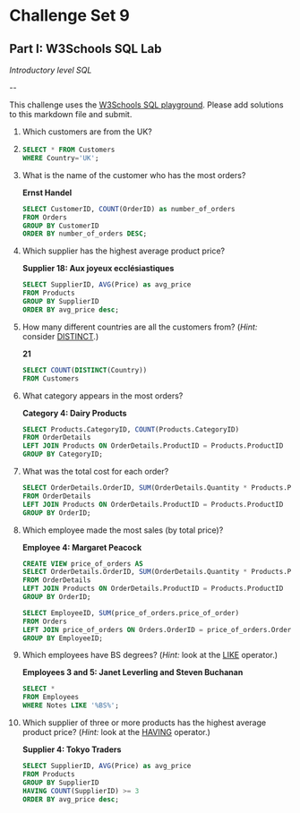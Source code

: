

# Challenge Set 9

## Part I: W3Schools SQL Lab 

*Introductory level SQL*

--

This challenge uses the [W3Schools SQL playground](http://www.w3schools.com/sql/trysql.asp?filename=trysql_select_all). Please add solutions to this markdown file and submit.

1. Which customers are from the UK?

1. ````sql
   SELECT * FROM Customers
   WHERE Country='UK';
   ````

2. What is the name of the customer who has the most orders?

   **Ernst Handel**

   ````sql
   SELECT CustomerID, COUNT(OrderID) as number_of_orders
   FROM Orders
   GROUP BY CustomerID
   ORDER BY number_of_orders DESC;
   ````

3. Which supplier has the highest average product price?

   **Supplier 18: Aux joyeux ecclésiastiques**

   ````sql
   SELECT SupplierID, AVG(Price) as avg_price
   FROM Products
   GROUP BY SupplierID
   ORDER BY avg_price desc;
   ````

4. How many different countries are all the customers from? (*Hint:* consider [DISTINCT](http://www.w3schools.com/sql/sql_distinct.asp).)

   **21**

   ````sql
   SELECT COUNT(DISTINCT(Country))
   FROM Customers
   ````

5. What category appears in the most orders?

   **Category 4: Dairy Products**

   ````sql
   SELECT Products.CategoryID, COUNT(Products.CategoryID)
   FROM OrderDetails
   LEFT JOIN Products ON OrderDetails.ProductID = Products.ProductID
   GROUP BY CategoryID;
   ````

6. What was the total cost for each order?

   ````sql
   SELECT OrderDetails.OrderID, SUM(OrderDetails.Quantity * Products.Price) AS price_of_order
   FROM OrderDetails
   LEFT JOIN Products ON OrderDetails.ProductID = Products.ProductID
   GROUP BY OrderID;
   ````

7. Which employee made the most sales (by total price)?

   **Employee 4: Margaret Peacock**

   ````sql
   CREATE VIEW price_of_orders AS
   SELECT OrderDetails.OrderID, SUM(OrderDetails.Quantity * Products.Price) AS price_of_order
   FROM OrderDetails
   LEFT JOIN Products ON OrderDetails.ProductID = Products.ProductID
   GROUP BY OrderID;
   ````

   ````sql
   SELECT EmployeeID, SUM(price_of_orders.price_of_order)
   FROM Orders
   LEFT JOIN price_of_orders ON Orders.OrderID = price_of_orders.OrderID
   GROUP BY EmployeeID;
   ````

8. Which employees have BS degrees? (*Hint:* look at the [LIKE](http://www.w3schools.com/sql/sql_like.asp) operator.)

   **Employees 3 and 5: Janet Leverling and Steven Buchanan**

   ````sql
   SELECT *
   FROM Employees
   WHERE Notes LIKE '%BS%';
   ````

9. Which supplier of three or more products has the highest average product price? (*Hint:* look at the [HAVING](http://www.w3schools.com/sql/sql_having.asp) operator.)

   **Supplier 4: Tokyo Traders**

   ````sql
   SELECT SupplierID, AVG(Price) as avg_price
   FROM Products
   GROUP BY SupplierID
   HAVING COUNT(SupplierID) >= 3
   ORDER BY avg_price desc;
   ````
